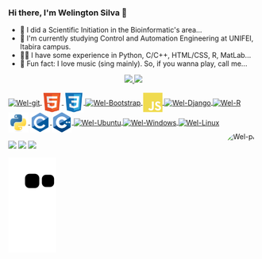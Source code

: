 ### Hi there, I'm Welington Silva 👋


- 🔭 I did a Scientific Initiation in the Bioinformatic's area...
- 🤖 I'm currently studying Control and Automation Engineering at UNIFEI, Itabira campus.
- 🧑‍💻 I have some experience in Python, C/C++, HTML/CSS, R, MatLab...
- 🎤 Fun fact: I love music (sing mainly). So, if you wanna play, call me...

<div align="center">
  <a href="https://github.com/WelingtonSilvaDev">
  <img height="180em" src="https://github-readme-stats.vercel.app/api?username=WelingtonSilvaDev&show_icons=true&theme=highcontrast&include_all_commits=true&count_private=true"/>
  <img height="180em" src="https://github-readme-stats.vercel.app/api/top-langs/?username=WelingtonSilvaDev&layout=compact&langs_count=7&theme=highcontrast"/>
</div>
 <link rel="stylesheet" href="https://cdn.jsdelivr.net/gh/devicons/devicon@v2.15.1/devicon.min.css">
          
<div style="display: inline_block"><br>
  
  <img align="center" alt="Wel-git" height="40" width="40" src="https://cdn.jsdelivr.net/gh/devicons/devicon/icons/git/git-original.svg" />

  <img align="center" alt="Wel-HTML" height="40" width="40" src="https://raw.githubusercontent.com/devicons/devicon/master/icons/html5/html5-original.svg">
  
  <img align="center" alt="Wel-CSS" height="40" width="40" src="https://raw.githubusercontent.com/devicons/devicon/master/icons/css3/css3-original.svg">
  
  <img align="center" alt="Wel-Bootstrap" height="40" width="40" src="https://cdn.jsdelivr.net/gh/devicons/devicon/icons/bootstrap/bootstrap-original-wordmark.svg"> 
  
  <img align="center" alt="Wel-Js" height="40" width="40" src="https://raw.githubusercontent.com/devicons/devicon/master/icons/javascript/javascript-plain.svg">
           
  <img align="center" alt="Wel-Django" height="40" width="40" src="https://cdn.jsdelivr.net/gh/devicons/devicon/icons/django/django-plain.svg">
   
  <img align="center" alt="Wel-R" height="40" width="40" src="https://cdn.jsdelivr.net/gh/devicons/devicon/icons/r/r-original.svg">

          
  <img align="center" alt="Wel-Python" height="40" width="40" src="https://raw.githubusercontent.com/devicons/devicon/master/icons/python/python-original.svg">
  
   <img align="center" alt="Wel-C" height="40" width="40" src="https://raw.githubusercontent.com/devicons/devicon/master/icons/c/c-original.svg">
  
   <img align="center" alt="Wel-C++" height="40" width="40" src="https://raw.githubusercontent.com/devicons/devicon/master/icons/cplusplus/cplusplus-original.svg"> 
   <img align="center" alt="Wel-Ubuntu" height="40" width="40" src="https://cdn.jsdelivr.net/gh/devicons/devicon/icons/ubuntu/ubuntu-plain-wordmark.svg"> 
   <img align="center" alt="Wel-Windows" height="40" width="40" src="https://cdn.discordapp.com/attachments/414948852412710912/1027736531726762014/win.png"> 
   <img align="center" alt="Wel-Linux" height="40" width="40" src="https://cdn.jsdelivr.net/gh/devicons/devicon/icons/linux/linux-original.svg"> 
       

          
          

</div>
  <div>
  <img align="right" alt="Wel-pic" height="300" style="border-radius:80px;" src="https://media.discordapp.net/attachments/855992963788046349/1025781435866546246/Screenshot_from_2022-10-01_11-40-24.png?width=421&height=468">
  </div>
</div>

 <br>

<div>
  <a href="https://www.youtube.com/c/WelingtonSilvaMusica" target="_blank"><img src="https://img.shields.io/badge/YouTube-FF0000?style=for-the-badge&logo=youtube&logoColor=white" target="_blank"></a>
  <a href = "mailto:welington.kaaminsk2002@unifei.edu.br"><img src="https://img.shields.io/badge/-Gmail-%23333?style=for-the-badge&logo=gmail&logoColor=white" target="_blank"></a>
  <a href="https://www.linkedin.com/in/welington-gonçalves-silva/" target="_blank"><img src="https://img.shields.io/badge/-LinkedIn-%230077B5?style=for-the-badge&logo=linkedin&logoColor=white" target="_blank"></a> 
  
  ![Snake animation](https://github.com/WelingtonSilvaDev/WelingtonSilvaDev/blob/output/github-contribution-grid-snake.svg)
 
</div> 
